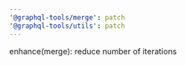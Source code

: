 ```yaml
---
'@graphql-tools/merge': patch
'@graphql-tools/utils': patch
---
```


enhance(merge): reduce number of iterations
